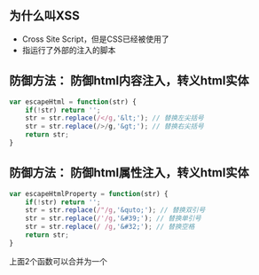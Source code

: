 ## 为什么叫XSS
- Cross Site Script，但是CSS已经被使用了
- 指运行了外部的注入的脚本

## 防御方法： 防御html内容注入，转义html实体
```js
var escapeHtml = function(str) {
    if(!str) return '';
    str = str.replace(/</g,'&lt;'); // 替换左尖括号 
    str = str.replace(/>/g,'&gt;'); // 替换右尖括号
    return str;
}
```

## 防御方法： 防御html属性注入，转义html实体
```js
var escapeHtmlProperty = function(str) {
    if(!str) return '';
    str = str.replace(/"/g,'&quto;'); // 替换双引号
    str = str.replace(/'/g,'&#39;'); // 替换单引号
    str = str.replace(/ /g,'&#32;'); // 替换空格
    return str;
}
```
上面2个函数可以合并为一个
